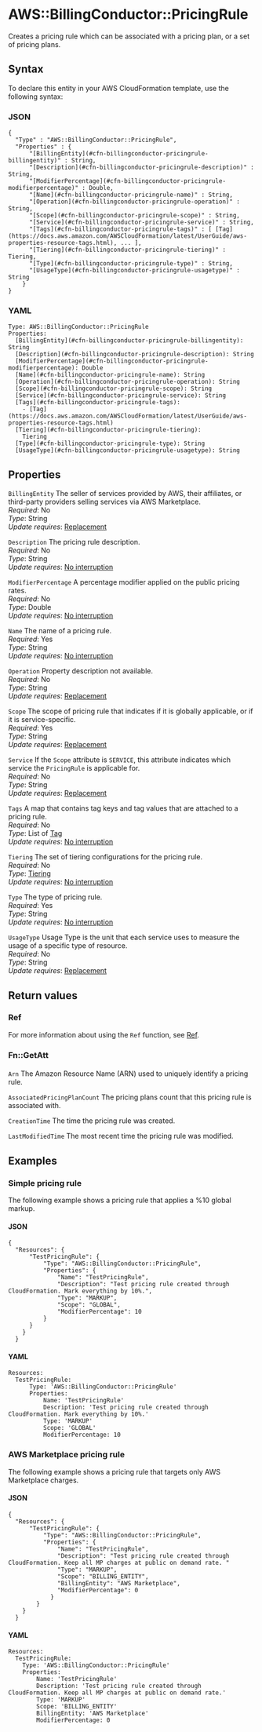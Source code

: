 # AWS::BillingConductor::PricingRule<a name="aws-resource-billingconductor-pricingrule"></a>

Creates a pricing rule which can be associated with a pricing plan, or a set of pricing plans\.

## Syntax<a name="aws-resource-billingconductor-pricingrule-syntax"></a>

To declare this entity in your AWS CloudFormation template, use the following syntax:

### JSON<a name="aws-resource-billingconductor-pricingrule-syntax.json"></a>

```
{
  "Type" : "AWS::BillingConductor::PricingRule",
  "Properties" : {
      "[BillingEntity](#cfn-billingconductor-pricingrule-billingentity)" : String,
      "[Description](#cfn-billingconductor-pricingrule-description)" : String,
      "[ModifierPercentage](#cfn-billingconductor-pricingrule-modifierpercentage)" : Double,
      "[Name](#cfn-billingconductor-pricingrule-name)" : String,
      "[Operation](#cfn-billingconductor-pricingrule-operation)" : String,
      "[Scope](#cfn-billingconductor-pricingrule-scope)" : String,
      "[Service](#cfn-billingconductor-pricingrule-service)" : String,
      "[Tags](#cfn-billingconductor-pricingrule-tags)" : [ [Tag](https://docs.aws.amazon.com/AWSCloudFormation/latest/UserGuide/aws-properties-resource-tags.html), ... ],
      "[Tiering](#cfn-billingconductor-pricingrule-tiering)" : Tiering,
      "[Type](#cfn-billingconductor-pricingrule-type)" : String,
      "[UsageType](#cfn-billingconductor-pricingrule-usagetype)" : String
    }
}
```

### YAML<a name="aws-resource-billingconductor-pricingrule-syntax.yaml"></a>

```
Type: AWS::BillingConductor::PricingRule
Properties:
  [BillingEntity](#cfn-billingconductor-pricingrule-billingentity): String
  [Description](#cfn-billingconductor-pricingrule-description): String
  [ModifierPercentage](#cfn-billingconductor-pricingrule-modifierpercentage): Double
  [Name](#cfn-billingconductor-pricingrule-name): String
  [Operation](#cfn-billingconductor-pricingrule-operation): String
  [Scope](#cfn-billingconductor-pricingrule-scope): String
  [Service](#cfn-billingconductor-pricingrule-service): String
  [Tags](#cfn-billingconductor-pricingrule-tags):
    - [Tag](https://docs.aws.amazon.com/AWSCloudFormation/latest/UserGuide/aws-properties-resource-tags.html)
  [Tiering](#cfn-billingconductor-pricingrule-tiering):
    Tiering
  [Type](#cfn-billingconductor-pricingrule-type): String
  [UsageType](#cfn-billingconductor-pricingrule-usagetype): String
```

## Properties<a name="aws-resource-billingconductor-pricingrule-properties"></a>

`BillingEntity` <a name="cfn-billingconductor-pricingrule-billingentity"></a>
The seller of services provided by AWS, their affiliates, or third\-party providers selling services via AWS Marketplace\.  
_Required_: No  
_Type_: String  
_Update requires_: [Replacement](https://docs.aws.amazon.com/AWSCloudFormation/latest/UserGuide/using-cfn-updating-stacks-update-behaviors.html#update-replacement)

`Description` <a name="cfn-billingconductor-pricingrule-description"></a>
The pricing rule description\.  
_Required_: No  
_Type_: String  
_Update requires_: [No interruption](https://docs.aws.amazon.com/AWSCloudFormation/latest/UserGuide/using-cfn-updating-stacks-update-behaviors.html#update-no-interrupt)

`ModifierPercentage` <a name="cfn-billingconductor-pricingrule-modifierpercentage"></a>
A percentage modifier applied on the public pricing rates\.  
_Required_: No  
_Type_: Double  
_Update requires_: [No interruption](https://docs.aws.amazon.com/AWSCloudFormation/latest/UserGuide/using-cfn-updating-stacks-update-behaviors.html#update-no-interrupt)

`Name` <a name="cfn-billingconductor-pricingrule-name"></a>
The name of a pricing rule\.  
_Required_: Yes  
_Type_: String  
_Update requires_: [No interruption](https://docs.aws.amazon.com/AWSCloudFormation/latest/UserGuide/using-cfn-updating-stacks-update-behaviors.html#update-no-interrupt)

`Operation` <a name="cfn-billingconductor-pricingrule-operation"></a>
Property description not available\.  
_Required_: No  
_Type_: String  
_Update requires_: [Replacement](https://docs.aws.amazon.com/AWSCloudFormation/latest/UserGuide/using-cfn-updating-stacks-update-behaviors.html#update-replacement)

`Scope` <a name="cfn-billingconductor-pricingrule-scope"></a>
The scope of pricing rule that indicates if it is globally applicable, or if it is service\-specific\.  
_Required_: Yes  
_Type_: String  
_Update requires_: [Replacement](https://docs.aws.amazon.com/AWSCloudFormation/latest/UserGuide/using-cfn-updating-stacks-update-behaviors.html#update-replacement)

`Service` <a name="cfn-billingconductor-pricingrule-service"></a>
If the `Scope` attribute is `SERVICE`, this attribute indicates which service the `PricingRule` is applicable for\.  
_Required_: No  
_Type_: String  
_Update requires_: [Replacement](https://docs.aws.amazon.com/AWSCloudFormation/latest/UserGuide/using-cfn-updating-stacks-update-behaviors.html#update-replacement)

`Tags` <a name="cfn-billingconductor-pricingrule-tags"></a>
A map that contains tag keys and tag values that are attached to a pricing rule\.  
_Required_: No  
_Type_: List of [Tag](https://docs.aws.amazon.com/AWSCloudFormation/latest/UserGuide/aws-properties-resource-tags.html)  
_Update requires_: [No interruption](https://docs.aws.amazon.com/AWSCloudFormation/latest/UserGuide/using-cfn-updating-stacks-update-behaviors.html#update-no-interrupt)

`Tiering` <a name="cfn-billingconductor-pricingrule-tiering"></a>
The set of tiering configurations for the pricing rule\.  
_Required_: No  
_Type_: [Tiering](aws-properties-billingconductor-pricingrule-tiering.md)  
_Update requires_: [No interruption](https://docs.aws.amazon.com/AWSCloudFormation/latest/UserGuide/using-cfn-updating-stacks-update-behaviors.html#update-no-interrupt)

`Type` <a name="cfn-billingconductor-pricingrule-type"></a>
The type of pricing rule\.  
_Required_: Yes  
_Type_: String  
_Update requires_: [No interruption](https://docs.aws.amazon.com/AWSCloudFormation/latest/UserGuide/using-cfn-updating-stacks-update-behaviors.html#update-no-interrupt)

`UsageType` <a name="cfn-billingconductor-pricingrule-usagetype"></a>
Usage Type is the unit that each service uses to measure the usage of a specific type of resource\.  
_Required_: No  
_Type_: String  
_Update requires_: [Replacement](https://docs.aws.amazon.com/AWSCloudFormation/latest/UserGuide/using-cfn-updating-stacks-update-behaviors.html#update-replacement)

## Return values<a name="aws-resource-billingconductor-pricingrule-return-values"></a>

### Ref<a name="aws-resource-billingconductor-pricingrule-return-values-ref"></a>

For more information about using the `Ref` function, see [Ref](https://docs.aws.amazon.com/AWSCloudFormation/latest/UserGuide/intrinsic-function-reference-ref.html)\.

### Fn::GetAtt<a name="aws-resource-billingconductor-pricingrule-return-values-fn--getatt"></a>

#### <a name="aws-resource-billingconductor-pricingrule-return-values-fn--getatt-fn--getatt"></a>

`Arn` <a name="Arn-fn::getatt"></a>
The Amazon Resource Name \(ARN\) used to uniquely identify a pricing rule\.

`AssociatedPricingPlanCount` <a name="AssociatedPricingPlanCount-fn::getatt"></a>
The pricing plans count that this pricing rule is associated with\.

`CreationTime` <a name="CreationTime-fn::getatt"></a>
The time the pricing rule was created\.

`LastModifiedTime` <a name="LastModifiedTime-fn::getatt"></a>
The most recent time the pricing rule was modified\.

## Examples<a name="aws-resource-billingconductor-pricingrule--examples"></a>

### Simple pricing rule<a name="aws-resource-billingconductor-pricingrule--examples--Simple_pricing_rule"></a>

The following example shows a pricing rule that applies a %10 global markup\.

#### JSON<a name="aws-resource-billingconductor-pricingrule--examples--Simple_pricing_rule--json"></a>

```
{
  "Resources": {
      "TestPricingRule": {
          "Type": "AWS::BillingConductor::PricingRule",
          "Properties": {
              "Name": "TestPricingRule",
              "Description": "Test pricing rule created through CloudFormation. Mark everything by 10%.",
              "Type": "MARKUP",
              "Scope": "GLOBAL",
              "ModifierPercentage": 10
          }
      }
    }
  }
```

#### YAML<a name="aws-resource-billingconductor-pricingrule--examples--Simple_pricing_rule--yaml"></a>

```
Resources:
  TestPricingRule:
      Type: 'AWS::BillingConductor::PricingRule'
      Properties:
          Name: 'TestPricingRule'
          Description: 'Test pricing rule created through CloudFormation. Mark everything by 10%.'
          Type: 'MARKUP'
          Scope: 'GLOBAL'
          ModifierPercentage: 10
```

### AWS Marketplace pricing rule<a name="aws-resource-billingconductor-pricingrule--examples--_pricing_rule"></a>

The following example shows a pricing rule that targets only AWS Marketplace charges\.

#### JSON<a name="aws-resource-billingconductor-pricingrule--examples--_pricing_rule--json"></a>

```
{
  "Resources": {
      "TestPricingRule": {
          "Type": "AWS::BillingConductor::PricingRule",
          "Properties": {
              "Name": "TestPricingRule",
              "Description": "Test pricing rule created through CloudFormation. Keep all MP charges at public on demand rate. "
              "Type": "MARKUP",
              "Scope": "BILLING_ENTITY",
              "BillingEntity": "AWS Marketplace",
              "ModifierPercentage": 0
            }
        }
    }
  }
```

#### YAML<a name="aws-resource-billingconductor-pricingrule--examples--_pricing_rule--yaml"></a>

```
Resources:
  TestPricingRule:
    Type: 'AWS::BillingConductor::PricingRule'
    Properties:
        Name: 'TestPricingRule'
        Description: 'Test pricing rule created through CloudFormation. Keep all MP charges at public on demand rate.'
        Type: 'MARKUP'
        Scope: 'BILLING_ENTITY'
        BillingEntity: 'AWS Marketplace'
        ModifierPercentage: 0
```
